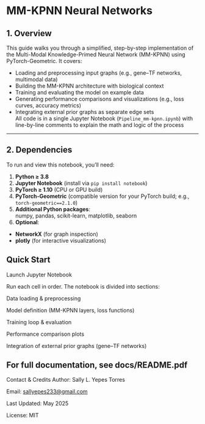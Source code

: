 # MM-KPNN Neural Networks

## 1. Overview
This guide walks you through a simplified, step-by-step implementation of the Multi-Modal Knowledge-Primed Neural Network (MM-KPNN) using PyTorch-Geometric. It covers:

- Loading and preprocessing input graphs (e.g., gene–TF networks, multimodal data)  
- Building the MM-KPNN architecture with biological context  
- Training and evaluating the model on example data  
- Generating performance comparisons and visualizations (e.g., loss curves, accuracy metrics)  
- Integrating external prior graphs as separate edge sets  
All code is in a single Jupyter Notebook (`Pipeline_mm-kpnn.ipynb`) with line-by-line comments to explain the math and logic of the process
---

## 2. Dependencies
To run and view this notebook, you’ll need:

1. **Python ≥ 3.8**  
2. **Jupyter Notebook** (install via `pip install notebook`)  
3. **PyTorch ≥ 1.10** (CPU or GPU build)  
4. **PyTorch-Geometric** (compatible version for your PyTorch build; e.g., `torch-geometric==2.1.0`)  
5. **Additional Python packages**:  
numpy, pandas, scikit-learn, matplotlib, seaborn
6. **Optional**:  
- **NetworkX** (for graph inspection)  
- **plotly** (for interactive visualizations)  

## Quick Start
Launch Jupyter Notebook

Run each cell in order. The notebook is divided into sections:

Data loading & preprocessing

Model definition (MM-KPNN layers, loss functions)

Training loop & evaluation

Performance comparison plots

Integration of external prior graphs (gene–TF networks)


## For full documentation, see docs/README.pdf

Contact & Credits
Author: Sally L. Yepes Torres

Email: sallyepes233@gmail.com

Last Updated: May 2025

License: MIT

